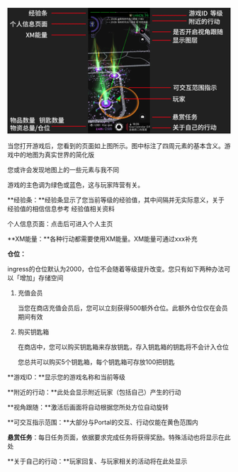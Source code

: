 ![image](./images/UI-introduce.png)

当您打开游戏后，您看到的页面如上图所示。图中标注了四周元素的基本含义。游戏中的地图为真实世界的简化版

您或许会发现地图上的一些元素与我不同

游戏的主色调为绿色或蓝色，这与玩家阵营有关。

**经验条：**经验条显示了您当前等级的经验值，其中间隔并无实际意义，关于经验值的相信信息参考 经验值相关资料

个人信息页面：点击后可进入个人主页

**XM能量：**各种行动都需要使用XM能量。XM能量可通过xxx补充

**仓位：**

ingress的仓位默认为2000，仓位不会随着等级提升改变。您只有如下两种办法可以「增加」存储空间


1. 充值会员

	当您在商店充值会员后，您可以立刻获得500额外仓位。此额外仓位仅在会员期间有效


2. 购买钥匙箱

	在商店中，您可以购买钥匙箱来存放钥匙，存入钥匙箱的钥匙将不会计入仓位

	您总共可以购买5个钥匙箱，每个钥匙箱可存放100把钥匙

**游戏ID：**显示您的游戏名称和当前等级

**附近的行动：**此处会显示附近玩家（包括自己）产生的行动

**视角跟随：**激活后画面将自动根据您所处方位自动旋转

**可交互指示范围：**大部分与Portal的交互、行动仅能在黄色范围内

**悬赏任务**：每日任务页面，依据要求完成任务将获得奖励。特殊活动也将显示在此处

**关于自己的行动：**玩家回复、与玩家相关的活动将在此处显示
